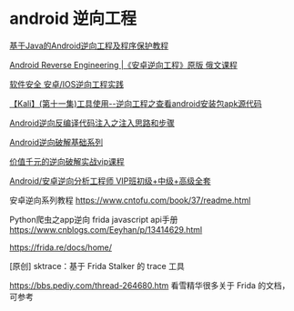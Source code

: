 # android 逆向工程


[基于Java的Android逆向工程及程序保护教程](https://www.bilibili.com/video/av412998483/)

[Android Reverse Engineering |《安卓逆向工程》原版 俄文课程](https://www.bilibili.com/video/av670493819/)

[软件安全 安卓/IOS逆向工程实践](https://www.bilibili.com/video/av55115326/)

[【Kali】(第十一集)工具使用--逆向工程之查看android安装包apk源代码](https://www.bilibili.com/video/av41682740/)

[Android逆向反编译代码注入之注入思路和步骤](https://www.bilibili.com/s/video/BV13t4y1D7Y3)

[Android逆向破解基础系列](https://www.bilibili.com/video/BV18x411Q7Be?spm_id_from=333.905.b_72656c61746564.2)

[价值千元的逆向破解实战vip课程](https://www.bilibili.com/video/BV1Ni4y1G7DL/?spm_id_from=333.788.videocard.3)

[Android/安卓逆向分析工程师 VIP班初级+中级+高级全套](https://www.bilibili.com/video/BV1AT4y1E7ce/?spm_id_from=333.788.videocard.10)

安卓逆向系列教程
https://www.cntofu.com/book/37/readme.html

Python爬虫之app逆向 frida javascript api手册
https://www.cnblogs.com/Eeyhan/p/13414629.html

https://frida.re/docs/home/

[原创] sktrace：基于 Frida Stalker 的 trace 工具 

https://bbs.pediy.com/thread-264680.htm
看雪精华很多关于 Frida 的文档，可参考